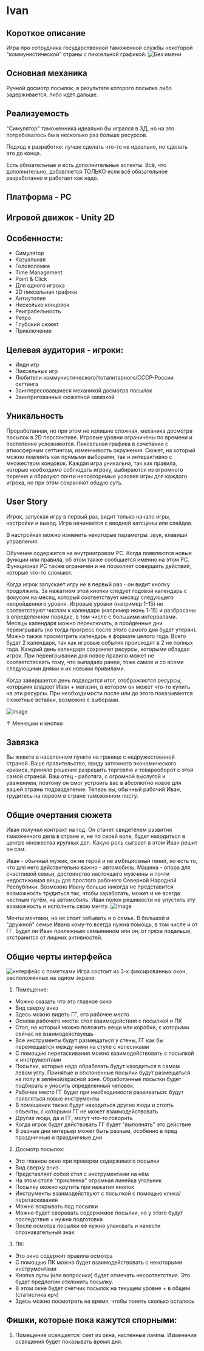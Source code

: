 # Ivan

## Короткое описание
Игра про сотрудника государственной таможенной службы некоторой "коммунистической" страны с пиксельной графикой.
![Без имени](https://user-images.githubusercontent.com/57444845/183237588-f8a9cf78-9662-49e0-861b-8422114d2aba.png)

## Основная механика
Ручной досмотр посылок, в результате которого посылка либо задерживается, либо идёт дальше.

## Реализуемость
"Симулятор" таможенника идеально бы игрался в 3Д, но на это потребовалось бы в несколько раз больше ресурсов. 

Подход к разработке: лучше сделать что-то не идеально, но сделать это до конца. 

Есть обязательные и есть дополнительные аспекты. Всё, что дополнительно, добавляется ТОЛЬКО если всё обязательное разработанно и работает как надо. 

## Платформа - PC
## Игровой движок - Unity 2D

## Особенности: 
- Симулятор
- Казуальная
- Головоломка
- Time Management
- Point & Click
- Для одного игрока
- 2D пиксельная графика
- Антиутопия
- Несколько концовок
- Реиграбельность
- Ретро
- Глубокий сюжет
- Приключение

## Целевая аудитория - игроки:
- Инди игр
- Пиксельных игр
- Любители коммунистического/тоталитарного/СССР-России сеттинга
- Заинтересовавшиеся механикой досмотра посылок
- Заинтригованные сюжетной завязкой

## Уникальность
Проработанная, но при этом не излишне сложная, механика досмотра посылок в 2D перспективе. Игровые уровни ограничены по времени и постепенно усложняются. Пиксельная графика в сочетании с атмосферным сеттингом, изменчивость окружения. Сюжет, на который можно повлиять как прямыми выборами, так и интерактивно с множеством концовок. Каждая игра уникальна, так как правила, которые необходимо соблюдать игроку, выбираются из огромного перечня и образуют почти неповторимые условия игры для каждого игрока, но при этом сохраняют общую суть.

## User Story
Игрок, запуская игру в первый раз, видит только начало игры, настройки и выход. Игра начинается с вводной катсцены или слайдов. 

В настройках можно изменить некоторые параметры: звук, клавиши управления.

Обучение содержится на внутриигровом PC. Когда появляются новые функции или правила, об этом также сообщается именно на этом PC. Функционал PC также ограничен и не позволяет совершить действий, которые что-то сломают.

Когда игрок запускает игру не в первый раз - он видит кнопку продолжить. За нажатием этой кнопки следует годовой календарь с фокусом на месяц, который соответствует месяцу следующего непройденного уровня. Игровые уровни (например 1-15) не соответствуют числам к календаре (например июнь 1-15) и разбросаны в определенном порядке, в том числе с большими интервалами. Месяцы календаря можно переключать, а пройденные дни переигрывать (но тогда прогресс после этого самого дня будет утерян). Можно также просмотреть календарь в формате целого года. Всего будет 2 календаря, так как игровые события происходят в 2 не полных года. Каждый день календаря сохраняет ресурсы, которыми обладал игрок. При переигрывании дня новое правило может не соответствовать тому, что выпадало ранее, тоже самое и со всеми следующими днями и их новыми привилами.

Когда завершается день подводится итог, отображаются ресурсы, которыми владеет Иван + магазин, в котором он может что-то купить на эти ресурсы. При необходимости после или до этого показываются сюжетные вставки, возможно с выборами.

![image](https://user-images.githubusercontent.com/57444845/183241128-416fd8f3-d904-4080-8b28-65232473221d.png)

↑ Менюшки и кнопки

## Завязка
Вы живете в населенном пункте на границе с недружественной страной. Ваше правительство, ввиду затяжного экономического кризиса, приняло решение разрешить торговлю и товарооборот с этой самой страной. Ваш отец - работяга, с огромной выслугой и уважением, поэтому он смог устроить вас в абсолютно новое для вашей страны подразделение. Теперь вы, обычный рабочий Иван, трудитесь на первом в стране таможенном посту.

## Общие очертания сюжета
Иван получил контракт на год. Он станет свидетелем развития таможенного дела в стране и, не по своей воле, будет находиться в центре множества крупных дел. Какую роль сыграет в этом Иван решит он сам.

Иван - обычный мужик, он не герой и не амбициозный гений, но есть то, что для него действительно важно - автомобиль. Машина - опора для счастливой семьи, достоинство настоящего мужчины и почти недостижимая вещь для простого рабочего Северной Народной Республики. Возможно Ивану больше никогда не представится возможность трудиться так, чтобы заработать, может и не всегда честным путём, на автомобиль. Иван полон решимости не упустить эту возможность и исполнить свою мечту.
![image](https://user-images.githubusercontent.com/57444845/183042245-4b00a50c-6ec2-43dd-91d2-841fc70502c1.png)

Мечты мечтами, но не стоит забывать и о семье. В большой и "дружной" семье Ивана кому-то всегда нужна помощь, в том числе и от ГГ. Будет ли Иван прилежным семьянином или он, от греха подальше, отстранится от лишних активностей.

## Общие черты интерфейса
![интерфейс с пометками](https://user-images.githubusercontent.com/57444845/183043032-8442f3fc-b3b9-4127-b341-2dcca47cf80c.png)
Игра состоит из 3-х фиксированных окон, расположенных на одном экране:
1. Помещение:
- Можно сказать что это главное окно
- Вид сверху вниз
- Здесь можно видеть ГГ, его рабочее место
- Основа рабочего места: стол взаимодействия с посылкой и ПК
- Стол, на который можно положить вещи или коробки, с которыми сейчас не взаимодействуешь
- Все инструменты будут размещаться у стены, ГГ как бы перемещается между ними на стуле с колесиками
- С помощью перетаскивания можно взаимодействовать с посылкой и инструментами
- Посылки, которые надо обработать будут находиться в самом левом углу. Принятые и отклоненные посылки будут размещаться на полу в зелёной/красной зоне. Обработанные посылки будет подбирать и уносить определенный человек.
- Рабочее место ГГ будет при необходимости развиваться: будут появляться новые инструменты
- В помещении также будут находиться другие люди и стоять объекты, с которыми ГГ не может взаимодействовать
- Другие люди, да и ГГ, могут что-то говорить
- Когда игрок будет действовать ГГ будет "выполнять" это действие
- В разные дни интерьер может быть разным, особенно в пред праздничные и праздничные дни

2. Досмотр посылок:
- Это главное окно при проверки содержимого посылки
- Вид сверху вниз
- Представляет собой стол с инструментами на нём
- На этом столе "приклеена" огромная линейка угольник
- Посылку можно крутить при нажатии кнопок
- Инструменты взаимодействуют с посылкой с помощью клика/перетаскивания
- Можно вскрывать под посылки
- Можно будет своровать содержимое посылки, но у этого будут последствия + нужна подготовка
- После осмотра посылки её нужно упаковать и нанести опознавательный знак

3. ПК:
- Это окно содержит правила осмотра
- С помощью ПК можно будет взаимодействовать с некоторыми инструментами
- Кнопка лупы (или вопросика) будет отмечать несоответствия. Это будет предлогом отклонить посылку.
- В этом окне будет счетчик посылок на текущем уровне + в общем (статистика крч)
- Здесь можно посмотреть на время, чтобы понять сколько осталось

## Фишки, которые пока кажутся спорными:
1. Помещение освящается: свет из окна, настенные лампы. Изменение освящения будет показывать время дня.
